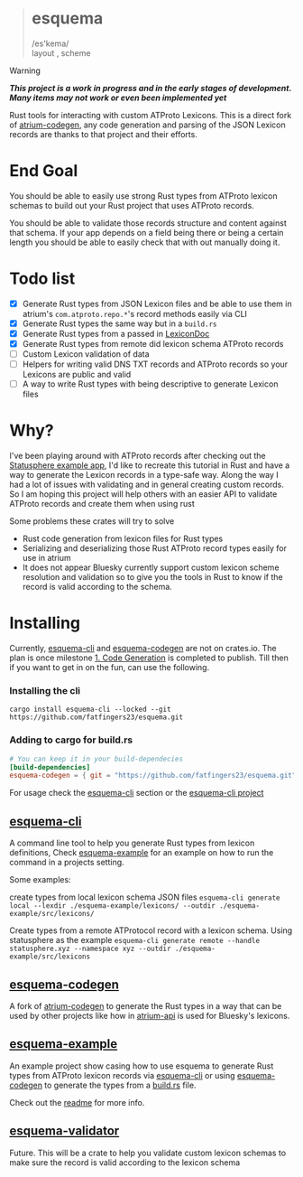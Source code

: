 > # esquema
> /es'kema/ \
> layout , scheme

> [!WARNING]
> ***This project is a work in progress and in the early stages of development. Many items may not work or even been
implemented yet***

Rust tools for interacting with custom ATProto Lexicons.
This is a direct fork of [atrium-codegen](https://github.com/sugyan/atrium/tree/main/lexicon/atrium-codegen), any code
generation and parsing of the JSON Lexicon records are thanks to that project and their efforts.

# End Goal

You should be able to easily use strong Rust types from ATProto lexicon schemas to build out your Rust project that uses
ATProto records.

You should be able to validate those records structure and content against that schema. If your app depends on a field
being there or being a certain length you should be able to easily check that with out manually doing it.

# Todo list

- [x] Generate Rust types from JSON Lexicon files and be able to use them in atrium's `com.atproto.repo.*`'s record
  methods easily via CLI
- [x] Generate Rust types the same way but in a `build.rs`
- [x] Generate Rust types from a passed
  in [LexiconDoc](https://github.com/sugyan/atrium/blob/f162f815a04b5ecb0421b390d521c883c41d5f75/lexicon/atrium-lex/src/lib.rs#L16)
- [x] Generate Rust types from remote did lexicon schema ATProto records
- [ ] Custom Lexicon validation of data
- [ ] Helpers for writing valid DNS TXT records and ATProto records so your Lexicons are public and valid
- [ ] A way to write Rust types with being descriptive to generate Lexicon files

# Why?

I've been playing around with ATProto records after checking out
the [Statusphere example app](https://atproto.com/guides/applications), I'd like to recreate this tutorial in Rust and
have a way to generate the Lexicon records in a type-safe way. Along the way I had a lot of issues with validating and
in general creating custom records. So I am hoping this project will help others with an easier API to validate ATProto
records and create them when using rust

Some problems these crates will try to solve

- Rust code generation from lexicon files for Rust types
- Serializing and deserializing those Rust ATProto record types easily for use in atrium
- It does not appear Bluesky currently support custom lexicon scheme resolution and validation so to give you the tools
  in Rust to know if the record is valid according to the schema.

# Installing

Currently, [esquema-cli](./esquema-cli) and [esquema-codegen](./esquema-codegen) are not on crates.io.
The plan is once
milestone [1. Code Generation](https://github.com/fatfingers23/esquema/milestone/1)
is completed to publish. Till then if you want to get in on the fun, can use the following.

### Installing the cli

`cargo install esquema-cli --locked --git https://github.com/fatfingers23/esquema.git`

### Adding to cargo for build.rs

 ```toml
# You can keep it in your build-dependecies
[build-dependencies]
esquema-codegen = { git = "https://github.com/fatfingers23/esquema.git", branch = "main" }

```

For usage check the [esquema-cli](#esquema-cli) section or the [esquema-cli project](./esquema-example)

## [esquema-cli](./esquema-cli)

A command line tool to help you generate Rust types from lexicon definitions,
Check [esquema-example](#esquema-example) for an example on how to run the command in a projects setting.

Some examples:

create types from local lexicon schema JSON files
`esquema-cli generate local --lexdir ./esquema-example/lexicons/ --outdir ./esquema-example/src/lexicons/`

Create types from a remote ATProtocol record with a lexicon schema. Using statusphere as the example
`esquema-cli generate remote --handle statusphere.xyz --namespace xyz --outdir ./esquema-example/src/lexicons`

## [esquema-codegen](./esquema-codegen)

A fork of [atrium-codegen](https://github.com/sugyan/atrium/tree/main/lexicon/atrium-codegen) to generate the Rust types
in a way that can be used by other projects like how
in [atrium-api](https://github.com/sugyan/atrium/tree/main/atrium-api/src) is used for Bluesky's lexicons.

## [esquema-example](./esquema-example)

An example project show casing how to use esquema to generate Rust types from ATProto lexicon records
via [esquema-cli](./esquema-cli/) or using [esquema-codegen](./esquema-codegen/) to generate the types from
a [build.rs](./esquema-example/build.rs) file.

Check out the [readme](./esquema-example/README.md) for more info.

## [esquema-validator](./esquema-validator)

Future. This will be a crate to help you validate custom lexicon schemas to make sure the record is valid according to
the lexicon schema